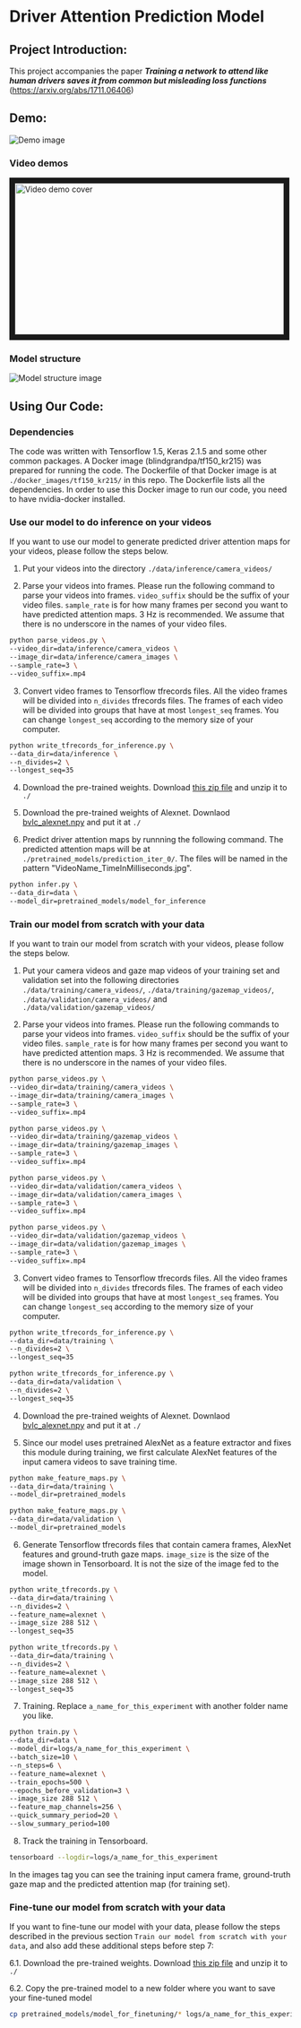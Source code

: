 # Driver Attention Prediction Model

## Project Introduction:

This project accompanies the paper **_Training a network to attend like human drivers saves it from common but misleading loss functions_** (https://arxiv.org/abs/1711.06406)

## Demo:
![Demo image](wiki_images/demo.jpg)

### Video demos 
<a href="http://www.youtube.com/watch?feature=player_embedded&v=IcAtJ0CvYuQ" target="_blank">
     <img src="http://img.youtube.com/vi/IcAtJ0CvYuQ/0.jpg" alt="Video demo cover" width="480" height="270" border="10" />
</a>

### Model structure
![Model structure image](wiki_images/structure2.png)

## Using Our Code:
### Dependencies
The code was written with Tensorflow 1.5, Keras 2.1.5 and some other common packages. A Docker image (blindgrandpa/tf150_kr215) was prepared for running the code. The Dockerfile of that Docker image is at `./docker_images/tf150_kr215/` in this repo. The Dockerfile lists all the dependencies. In order to use this Docker image to run our code, you need to have nvidia-docker installed.


### Use our model to do inference on your videos
If you want to use our model to generate predicted driver attention maps for your videos, please follow the steps below. 

1. Put your videos into the directory `./data/inference/camera_videos/`

2. Parse your videos into frames. 
Please run the following command to parse your videos into frames. `video_suffix` should be the suffix of your video files. `sample_rate` is for how many frames per second you want to have predicted attention maps. 3 Hz is recommended. We assume that there is no underscore in the names of your video files. 
```bash
python parse_videos.py \
--video_dir=data/inference/camera_videos \
--image_dir=data/inference/camera_images \
--sample_rate=3 \
--video_suffix=.mp4
```


3. Convert video frames to Tensorflow tfrecords files. All the video frames will be divided into `n_divides` tfrecords files.
The frames of each video will be divided into groups that have at most `longest_seq` frames. 
You can change `longest_seq` according to the memory size of your computer.
```bash
python write_tfrecords_for_inference.py \
--data_dir=data/inference \
--n_divides=2 \
--longest_seq=35
```


4. Download the pre-trained weights. Download [this zip file](https://drive.google.com/file/d/1q_CgyX73wrYTAsZjDF9aMXNPURcUmWVy/view?usp=sharing) and unzip it to `./`

5. Download the pre-trained weights of Alexnet. Downlaod [bvlc_alexnet.npy](https://www.cs.toronto.edu/~guerzhoy/tf_alexnet/bvlc_alexnet.npy) and put it at `./`


6. Predict driver attention maps by runnning the following command. The predicted attention maps will be at `./pretrained_models/prediction_iter_0/`. The files will be named in the pattern "VideoName_TimeInMilliseconds.jpg".
```bash
python infer.py \
--data_dir=data \
--model_dir=pretrained_models/model_for_inference
```


### Train our model from scratch with your data
If you want to train our model from scratch with your videos, please follow the steps below. 

1. Put your camera videos and gaze map videos of your training set and validation set into the following directories `./data/training/camera_videos/`, `./data/training/gazemap_videos/`, `./data/validation/camera_videos/` and  `./data/validation/gazemap_videos/`


2. Parse your videos into frames. 
Please run the following commands to parse your videos into frames. `video_suffix` should be the suffix of your video files. `sample_rate` is for how many frames per second you want to have predicted attention maps. 3 Hz is recommended. We assume that there is no underscore in the names of your video files. 
```bash
python parse_videos.py \
--video_dir=data/training/camera_videos \
--image_dir=data/training/camera_images \
--sample_rate=3 \
--video_suffix=.mp4

python parse_videos.py \
--video_dir=data/training/gazemap_videos \
--image_dir=data/training/gazemap_images \
--sample_rate=3 \
--video_suffix=.mp4

python parse_videos.py \
--video_dir=data/validation/camera_videos \
--image_dir=data/validation/camera_images \
--sample_rate=3 \
--video_suffix=.mp4

python parse_videos.py \
--video_dir=data/validation/gazemap_videos \
--image_dir=data/validation/gazemap_images \
--sample_rate=3 \
--video_suffix=.mp4
```


3. Convert video frames to Tensorflow tfrecords files. All the video frames will be divided into `n_divides` tfrecords files.
The frames of each video will be divided into groups that have at most `longest_seq` frames. 
You can change `longest_seq` according to the memory size of your computer.
```bash
python write_tfrecords_for_inference.py \
--data_dir=data/training \
--n_divides=2 \
--longest_seq=35

python write_tfrecords_for_inference.py \
--data_dir=data/validation \
--n_divides=2 \
--longest_seq=35
```


4. Download the pre-trained weights of Alexnet. Downlaod [bvlc_alexnet.npy](https://www.cs.toronto.edu/~guerzhoy/tf_alexnet/bvlc_alexnet.npy) and put it at `./`


5. Since our model uses pretrained AlexNet as a feature extractor and fixes this module during training, we first calculate AlexNet features of the input camera videos to save training time.
```bash
python make_feature_maps.py \
--data_dir=data/training \
--model_dir=pretrained_models

python make_feature_maps.py \
--data_dir=data/validation \
--model_dir=pretrained_models
```


6. Generate Tensorflow tfrecords files that contain camera frames, AlexNet features and ground-truth gaze maps. `image_size` is the size of the image shown in Tensorboard. It is not the size of the image fed to the model.
```bash
python write_tfrecords.py \
--data_dir=data/training \
--n_divides=2 \
--feature_name=alexnet \
--image_size 288 512 \
--longest_seq=35

python write_tfrecords.py \
--data_dir=data/training \
--n_divides=2 \
--feature_name=alexnet \
--image_size 288 512 \
--longest_seq=35
```


7. Training. Replace `a_name_for_this_experiment` with another folder name you like.
```bash
python train.py \
--data_dir=data \
--model_dir=logs/a_name_for_this_experiment \
--batch_size=10 \
--n_steps=6 \
--feature_name=alexnet \
--train_epochs=500 \
--epochs_before_validation=3 \
--image_size 288 512 \
--feature_map_channels=256 \
--quick_summary_period=20 \
--slow_summary_period=100
```


8. Track the training in Tensorboard.
```bash
tensorboard --logdir=logs/a_name_for_this_experiment
```
In the images tag you can see the training input camera frame, ground-truth gaze map and the predicted attention map (for training set).


### Fine-tune our model from scratch with your data
If you want to fine-tune our model with your data, please follow the steps described in the previous section `Train our model from scratch with your data`, and also add these additional steps before step 7:

6.1. Download the pre-trained weights. Download [this zip file](https://drive.google.com/file/d/1q_CgyX73wrYTAsZjDF9aMXNPURcUmWVy/view?usp=sharing) and unzip it to `./`

6.2. Copy the pre-trained model to a new folder where you want to save your fine-tuned model
```bash
cp pretrained_models/model_for_finetuning/* logs/a_name_for_this_experiment/
```

